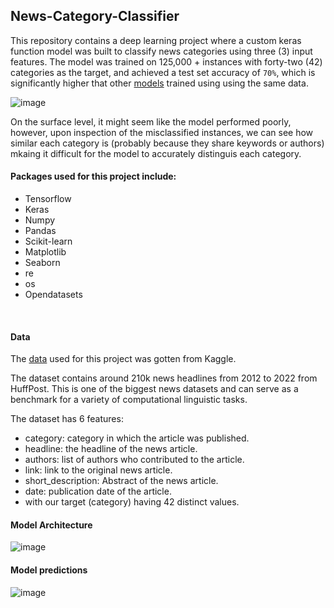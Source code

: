 ## News-Category-Classifier

This repository contains a deep learning project where a custom keras function model was built to classify news categories using three (3) input features. 
The model was trained on 125,000 + instances with forty-two (42) categories as the target, and achieved a test set accuracy of `70%`, which is significantly 
higher that other [models](https://www.kaggle.com/datasets/rmisra/news-category-dataset/code?datasetId=32526&sortBy=voteCount) trained using using the same data.

![image](https://github.com/Jeremyugo/News-Category-Classifier/assets/36512525/cfe0172a-e8c2-46ee-b6bf-eb328aea4e55)

On the surface level, it might seem like the model performed poorly, however, upon inspection of the misclassified instances, we can see how similar each category is 
(probably because they share keywords or authors) mkaing it difficult for the model to accurately distinguis each category. 

#### Packages used for this project include:
- Tensorflow
- Keras
- Numpy
- Pandas
- Scikit-learn
- Matplotlib
- Seaborn
- re
- os
- Opendatasets
<br/>

#### Data
The [data](https://www.kaggle.com/datasets/rmisra/news-category-dataset?datasetId=32526&sortBy=voteCount) used for this project was gotten from Kaggle.

The dataset contains around 210k news headlines from 2012 to 2022 from HuffPost. This is one of the biggest news datasets and can serve as a benchmark for a variety of computational linguistic tasks.

The dataset has 6 features:

- category: category in which the article was published.
- headline: the headline of the news article.
- authors: list of authors who contributed to the article.
- link: link to the original news article.
- short_description: Abstract of the news article.
- date: publication date of the article.
- with our target (category) having 42 distinct values.

#### Model Architecture
![image](https://github.com/Jeremyugo/News-Category-Classifier/assets/36512525/14a68736-b809-442a-9511-ee3f83bbf83c)


#### Model predictions
![image](https://github.com/Jeremyugo/News-Category-Classifier/assets/36512525/f7bb790b-544a-4da5-8940-4df73e84b3cf)
